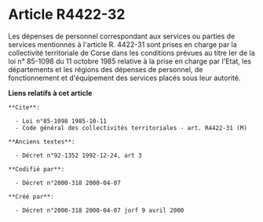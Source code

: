 # Article R4422-32

Les dépenses de personnel correspondant aux services ou parties de services mentionnés à l'article R. 4422-31 sont prises en
charge par la collectivité territoriale de Corse dans les conditions prévues au titre Ier de la loi n° 85-1098 du 11 octobre
1985 relative à la prise en charge par l'Etat, les départements et les régions des dépenses de personnel, de fonctionnement
et d'équipement des services placés sous leur autorité.

**Liens relatifs à cet article**

	**Cite**:

	  - Loi n°85-1098 1985-10-11
	  - Code général des collectivités territoriales - art. R4422-31 (M)

	**Anciens textes**:

	  - Décret n°92-1352 1992-12-24, art 3

	**Codifié par**:

	  - Décret n°2000-318 2000-04-07

	**Créé par**:

	  - Décret n°2000-318 2000-04-07 jorf 9 avril 2000

